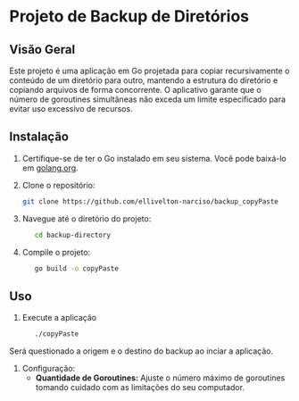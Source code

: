 # Projeto de Backup de Diretórios

## Visão Geral

Este projeto é uma aplicação em Go projetada para copiar recursivamente o conteúdo de um diretório para outro, mantendo a estrutura do diretório e copiando arquivos de forma concorrente. O aplicativo garante que o número de goroutines simultâneas não exceda um limite especificado para evitar uso excessivo de recursos.

## Instalação

1. Certifique-se de ter o Go instalado em seu sistema. Você pode baixá-lo em [golang.org](https://golang.org/dl/).


1. Clone o repositório:

   ```bash
   git clone https://github.com/ellivelton-narciso/backup_copyPaste
   ```
   
2. Navegue até o diretório do projeto:
   ```bash
      cd backup-directory
   ```
   
3. Compile o projeto:
   ```bash
      go build -o copyPaste
   ```
   
## Uso

1. Execute a aplicação
   ```bash
      ./copyPaste
   ```
Será questionado a origem e o destino do backup ao inciar a aplicação. 

1. Configuração:
   * **Quantidade de Goroutines:** Ajuste o número máximo de goroutines tomando cuidado com as limitações do seu computador.
   